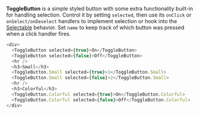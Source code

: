 **ToggleButton** is a simple styled button with some extra functionality built-in for handling selection. Control
it by setting `selected`, then use its `onClick` or `onSelect/onDeselect` handlers to implement selection or hook
into the [Selectable](/#!/Selectable) behavior. Set `name` to keep track of which button was pressed when a
click handler fires.

```javascript
<div>
  <ToggleButton selected={true}>On</ToggleButton>
  <ToggleButton selected={false}>Off</ToggleButton>
  <hr />
  <h3>Small</h3>
  <ToggleButton.Small selected={true}>1</ToggleButton.Small>
  <ToggleButton.Small selected={false}>2</ToggleButton.Small>
  <hr />
  <h3>Colorful</h3>
  <ToggleButton.Colorful selected={true}>On</ToggleButton.Colorful>
  <ToggleButton.Colorful selected={false}>Off</ToggleButton.Colorful>
</div>
```
